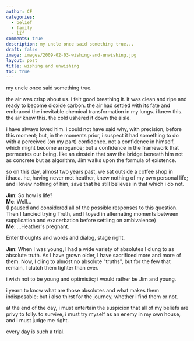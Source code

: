 ```yaml
---
author: CF
categories:
  - belief
  - family
  - lïf
comments: true
description: my uncle once said something true...
draft: false
image: images/2009-02-03-wishing-and-unwishing.jpg
layout: post
title: wishing and unwishing
toc: true
---
```

    
my uncle once said something true.    
    
the air was crisp about us. i felt good breathing it. it was clean and ripe and ready to become dioxide carbon. the air had settled with its fate and embraced the inevitable chemical transformation in my lungs. i knew this. the air knew this. the cold ushered it down the aisle.    
    
i have always loved him. i could not have said why, with precision, before this moment; but, in the moments prior, i suspect it had something to do with a perceived (on my part) confidence. not a confidence in himself, which might become arrogance; but a confidence in the framework that permeates our being. like an einstein that saw the bridge beneath him not as concrete but as algorithm, Jim walks upon the formula of existence.    
    
so on this day, almost two years past, we sat outside a coffee shop in ithaca. he, having never met heather, knew nothing of my own personal life; and i knew nothing of him, save that he still believes in that which i do not.    
    
**Jim**: So how is life?    
**Me**: Well...    
(I paused and considered all of the possible responses to this question. Then I fancied trying Truth, and I toyed in alternating moments between supplication and exacerbation before settling on ambivalence)    
**Me**: ...Heather's pregnant.    
    
Enter thoughts and words and dialog, stage right.    
    
**Jim**: When I was young, I had a wide variety of absolutes I clung to as absolute truth. As I have grown older, I have sacrificed more and more of them. Now, I cling to almost no absolute "truths", but for the few that remain, I clutch them tighter than ever.    
    
i wish not to be young and optimistic; i would rather be Jim and young.    
    
i yearn to know what are those absolutes and what makes them indisposable; but i also thirst for the journey, whether i find them or not.    
    
at the end of the day, i must entertain the suspicion that all of my beliefs are privy to folly. to survive, i must try myself as an enemy in my own house, and i must judge me right.    
    
every day is such a trial.    
